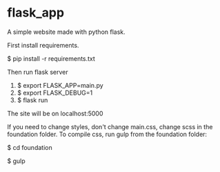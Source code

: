 # flask_app

A simple website made with python flask.

First install requirements.

$ pip install -r requirements.txt

Then run flask server

1. $ export FLASK_APP=main.py
2. $ export FLASK_DEBUG=1
3. $ flask run

The site will be on localhost:5000

If you need to change styles, don't change main.css, change scss in the foundation folder. To compile css, run gulp from the foundation folder:

$ cd foundation

$ gulp
